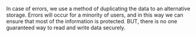 In case of errors, we use a method of duplicating the data to an alternative storage. Errors will occur for a minority of users, and in this way we can ensure that most of the information is protected. 
BUT, there is no one guaranteed way to read and write data securely.

